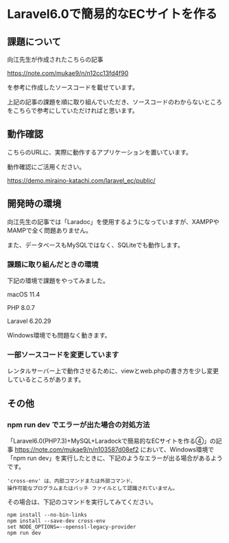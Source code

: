 # Laravel6.0で簡易的なECサイトを作る

## 課題について
向江先生が作成されたこちらの記事

https://note.com/mukae9/n/n12cc13fd4f90

を参考に作成したソースコードを載せています。

上記の記事の課題を順に取り組んでいただき、ソースコードのわからないところをこちらで参考にしていただければと思います。

## 動作確認
こちらのURLに、実際に動作するアプリケーションを置いています。

動作確認にご活用ください。

https://demo.miraino-katachi.com/laravel_ec/public/

## 開発時の環境

向江先生の記事では「Laradoc」を使用するようになっていますが、XAMPPやMAMPで全く問題ありません。

また、データベースもMySQLではなく、SQLiteでも動作します。

### 課題に取り組んだときの環境

下記の環境で課題をやってみました。

macOS 11.4

PHP 8.0.7

Laravel 6.20.29

Windows環境でも問題なく動きます。

### 一部ソースコードを変更しています
レンタルサーバー上で動作させるために、viewとweb.phpの書き方を少し変更しているところがあります。

## その他
### npm run dev でエラーが出た場合の対処方法

「Laravel6.0(PHP7.3)+MySQL+Laradockで簡易的なECサイトを作る④」の記事
https://note.com/mukae9/n/n103587d08ef2
において、Windows環境で「npm run dev」を実行したときに、下記のようなエラーが出る場合があるようです。

```
'cross-env' は、内部コマンドまたは外部コマンド、
操作可能なプログラムまたはバッチ ファイルとして認識されていません。
```

その場合は、下記のコマンドを実行してみてください。

```
npm install --no-bin-links
npm install --save-dev cross-env
set NODE_OPTIONS=--openssl-legacy-provider
npm run dev
```

